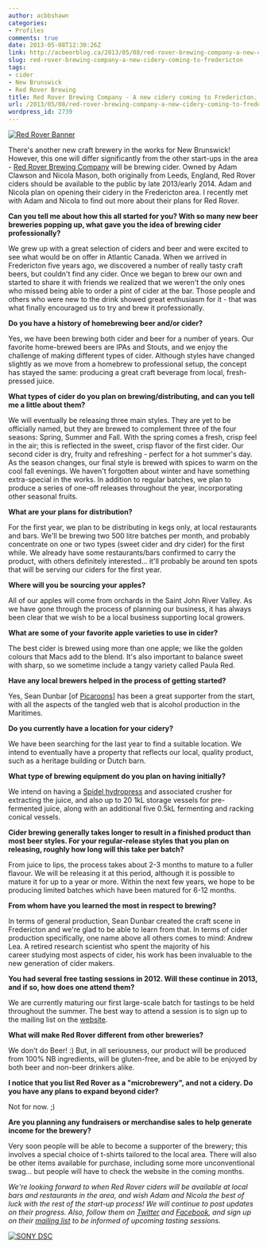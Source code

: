 ```yaml
---
author: acbbshawn
categories:
- Profiles
comments: true
date: 2013-05-08T12:30:26Z
link: http://acbeerblog.ca/2013/05/08/red-rover-brewing-company-a-new-cidery-coming-to-fredericton/
slug: red-rover-brewing-company-a-new-cidery-coming-to-fredericton
tags:
- cider
- New Brunswick
- Red Rover Brewing
title: Red Rover Brewing Company - A new cidery coming to Fredericton...
url: /2013/05/08/red-rover-brewing-company-a-new-cidery-coming-to-fredericton/
wordpress_id: 2739
---
```


[![Red Rover Banner](http://acbeerblog.ca/wp-content/uploads/2013/05/redroverbanner.jpg?w=627)](http://acbeerblog.ca/wp-content/uploads/2013/05/redroverbanner.jpg)

There's another new craft brewery in the works for New Brunswick! However, this one will differ significantly from the other start-ups in the area - [Red Rover Brewing Company](http://www.redroverbrew.com/) will be brewing cider. Owned by Adam Clawson and Nicola Mason, both originally from Leeds, England, Red Rover ciders should be available to the public by late 2013/early 2014. Adam and Nicola plan on opening their cidery in the Fredericton area. I recently met with Adam and Nicola to find out more about their plans for Red Rover.

**Can you tell me about how this all started for you? With so many new beer breweries popping up, what gave you the idea of brewing cider professionally?**

We grew up with a great selection of ciders and beer and were excited to see what would be on offer in Atlantic Canada. When we arrived in Fredericton five years ago, we discovered a number of really tasty craft beers, but couldn't find any cider. Once we began to brew our own and started to share it with friends we realized that we weren't the only ones who missed being able to order a pint of cider at the bar. Those people and others who were new to the drink showed great enthusiasm for it - that was what finally encouraged us to try and brew it professionally.

**Do you have a history of homebrewing beer and/or cider?**

Yes, we have been brewing both cider and beer for a number of years. Our favorite home-brewed beers are IPAs and Stouts, and we enjoy the challenge of making different types of cider. Although styles have changed slightly as we move from a homebrew to professional setup, the concept has stayed the same: producing a great craft beverage from local, fresh-pressed juice.

**What types of cider do you plan on brewing/distributing, and can you tell me a little about them?**

We will eventually be releasing three main styles. They are yet to be officially named, but they are brewed to complement three of the four seasons: Spring, Summer and Fall. With the spring comes a fresh, crisp feel in the air; this is reflected in the sweet, crisp flavor of the first cider. Our second cider is dry, fruity and refreshing - perfect for a hot summer's day. As the season changes, our final style is brewed with spices to warm on the cool fall evenings. We haven't forgotten about winter and have something extra-special in the works. In addition to regular batches, we plan to produce a series of one-off releases throughout the year, incorporating other seasonal fruits.

**What are your plans for distribution?**

For the first year, we plan to be distributing in kegs only, at local restaurants and bars. We'll be brewing two 500 litre batches per month, and probably concentrate on one or two types (sweet cider and dry cider) for the first while. We already have some restaurants/bars confirmed to carry the product, with others definitely interested... it'll probably be around ten spots that will be serving our ciders for the first year.

**Where will you be sourcing your apples?**

All of our apples will come from orchards in the Saint John River Valley. As we have gone through the process of planning our business, it has always been clear that we wish to be a local business supporting local growers.

**What are some of your favorite apple varieties to use in cider?**

The best cider is brewed using more than one apple; we like the golden colours that Macs add to the blend. It's also important to balance sweet with sharp, so we sometime include a tangy variety called Paula Red.

**Have any local brewers helped in the process of getting started?**

Yes, Sean Dunbar [of [Picaroons](http://www.picaroons.ca/)] has been a great supporter from the start, with all the aspects of the tangled web that is alcohol production in the Maritimes.

**Do you currently have a location for your cidery?**

We have been searching for the last year to find a suitable location. We intend to eventually have a property that reflects our local, quality product, such as a heritage building or Dutch barn.

**What type of brewing equipment do you plan on having initially?**

We intend on having a [Spidel hydropress](http://www.speidels-hausmosterei.de/Hydropressen:_:26.html?language=en) and associated crusher for extracting the juice, and also up to 20 1kL storage vessels for pre-fermented juice, along with an additional five 0.5kL fermenting and racking conical vessels.

**Cider brewing generally takes longer to result in a finished product than most beer styles. For your regular-release styles that you plan on releasing, roughly how long will this take per batch?**

From juice to lips, the process takes about 2-3 months to mature to a fuller flavour. We will be releasing it at this period, although it is possible to mature it for up to a year or more. Within the next few years, we hope to be producing limited batches which have been matured for 6-12 months.

**From whom have you learned the most in respect to brewing?**

In terms of general production, Sean Dunbar created the craft scene in Fredericton and we're glad to be able to learn from that. In terms of cider production specifically, one name above all others comes to mind: Andrew Lea. A retired research scientist who spent the majority of his career studying most aspects of cider, his work has been invaluable to the new generation of cider makers.

**You had several free tasting sessions in 2012. Will these continue in 2013, and if so, how does one attend them?**

We are currently maturing our first large-scale batch for tastings to be held throughout the summer. The best way to attend a session is to sign up to the mailing list on the [website](http://www.redroverbrew.com/).

**What will make Red Rover different from other breweries?**

We don't do Beer! :) But, in all seriousness, our product will be produced from 100% NB ingredients, will be gluten-free, and be able to be enjoyed by both beer and non-beer drinkers alike.

**I notice that you list Red Rover as a "microbrewery", and not a cidery. Do you have any plans to expand beyond cider?**

Not for now. ;)

**Are you planning any fundraisers or merchandise sales to help generate income for the brewery?**

Very soon people will be able to become a supporter of the brewery; this involves a special choice of t-shirts tailored to the local area. There will also be other items available for purchase, including some more unconventional swag... but people will have to check the website in the coming months.

_We're looking forward to when Red Rover ciders will be available at local bars and restaurants in the area, and wish Adam and Nicola the best of luck with the rest of the start-up process! We will continue to post updates on their progress. Also, follow them on [Twitter](https://twitter.com/RedRoverBrew) and [Facebook](https://www.facebook.com/redroverbrew), and sign up on their [mailing list](http://www.redroverbrew.com/) to be informed of upcoming tasting sessions._


[![SONY DSC](http://acbeerblog.ca/wp-content/uploads/2013/05/dsc02821.jpg?w=300)](http://acbeerblog.ca/wp-content/uploads/2013/05/dsc02821.jpg)
